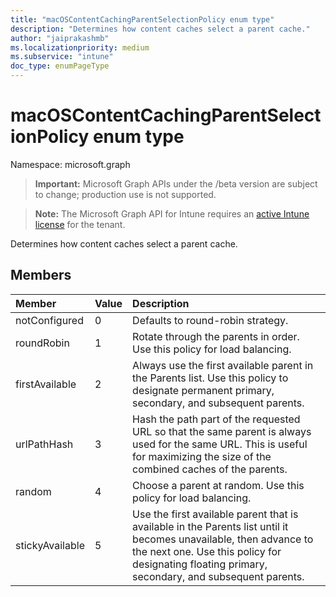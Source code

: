 ```yaml
---
title: "macOSContentCachingParentSelectionPolicy enum type"
description: "Determines how content caches select a parent cache."
author: "jaiprakashmb"
ms.localizationpriority: medium
ms.subservice: "intune"
doc_type: enumPageType
---
```


# macOSContentCachingParentSelectionPolicy enum type

Namespace: microsoft.graph

> **Important:** Microsoft Graph APIs under the /beta version are subject to change; production use is not supported.

> **Note:** The Microsoft Graph API for Intune requires an [active Intune license](https://go.microsoft.com/fwlink/?linkid=839381) for the tenant.

Determines how content caches select a parent cache.

## Members
|Member|Value|Description|
|:---|:---|:---|
|notConfigured|0|Defaults to round-robin strategy.|
|roundRobin|1|Rotate through the parents in order. Use this policy for load balancing.|
|firstAvailable|2|Always use the first available parent in the Parents list. Use this policy to designate permanent primary, secondary, and subsequent parents.|
|urlPathHash|3|Hash the path part of the requested URL so that the same parent is always used for the same URL. This is useful for maximizing the size of the combined caches of the parents.|
|random|4|Choose a parent at random. Use this policy for load balancing.|
|stickyAvailable|5|Use the first available parent that is available in the Parents list until it becomes unavailable, then advance to the next one. Use this policy for designating floating primary, secondary, and subsequent parents.|
